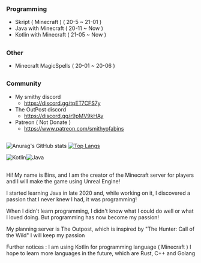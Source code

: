 ### Programming
 - Skript ( Minecraft ) ( 20-5 ~ 21-01 )
 - Java with Minecraft ( 20-11 ~ Now )
 - Kotlin with Minecraft ( 21-05 ~ Now )
##
### Other
 - Minecraft MagicSpells ( 20-01 ~ 20-06 )
##
### Community
 - My smithy discord
   - https://discord.gg/tpET7CFS7y
 - The OutPost discord
   - https://discord.gg/r9pMV9kHAy
 - Patreon ( Not Donate ) 
   - https://www.patreon.com/smithyofabins

##


![Anurag's GitHub stats](https://github-readme-stats.vercel.app/api?username=a-bins&show_icons=true&theme=dracula)
[![Top Langs](https://github-readme-stats-56wilbndq.vercel.app/api/top-langs/?username=A-Bins&exclude_repo=Mine,Agora,Bhat,BluePrint,DeadBody&count_private=true&layout=compact&theme=dracula&show_icons=true)](https://github.com/anuraghazra/github-readme-stats)

<img alt="Kotlin" src="https://img.shields.io/badge/kotlin-%230095D5.svg?&style=for-the-badge&logo=kotlin&logoColor=white"/><img alt="Java" src="https://img.shields.io/badge/java-%23ED8B00.svg?&style=for-the-badge&logo=java&logoColor=white"/>


##

Hi! My name is Bins, and I am the creator of the Minecraft server for players and I will make the game using Unreal Engine!

I started learning Java in late 2020 and, while working on it, I discovered a passion that I never knew I had, it was programming!

When I didn't learn programming, I didn't know what I could do well or what I loved doing.
But programming has now become my passion!


My planning server is The Outpost, which is inspired by "The Hunter: Call of the Wild"
I will keep my passion


Further notices :
I am using Kotlin for programming language ( Minecraft )
I hope to learn more languages in the future, which are Rust, C++ and Golang
